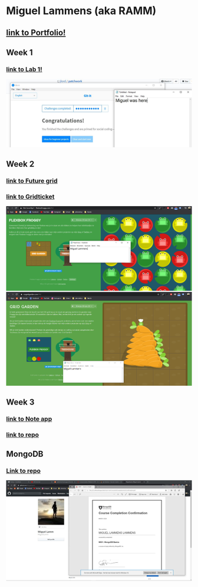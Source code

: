 # Miguel Lammens (aka RAMM)
## [link to Portfolio!](https://github.com/MiguelLamm/2imd-webtech3-portfolio)

## Week 1
### [link to Lab 1!](https://github.com/MiguelLamm/2imd-webtech3-lab1)
![screenshot of git](https://github.com/MiguelLamm/2imd-webtech3-portfolio/blob/master/lab%201%20-%20git/git-screenshot.png.JPG)

## Week 2
### [link to Future grid](https://codepen.io/miguel-justin-lammens/pen/eYNWBYY)
### [link to Gridticket](https://codepen.io/miguel-justin-lammens/pen/dyoWpxv)
![screenshot of FlexboxFrog](https://github.com/MiguelLamm/2imd-webtech3-portfolio/blob/master/lab2/flexfroggyscreenshot.PNG)
![screenshot of CssGridGarden](https://github.com/MiguelLamm/2imd-webtech3-portfolio/blob/master/lab2/CSSgridscreenshot.PNG)

## Week 3
### [link to Note app](https://codepen.io/miguel-justin-lammens/pen/qBdomJJ)
### [link to repo](https://github.com/MiguelLamm/2imd-webtech3-portfolio/tree/master/lab%203)

## MongoDB
### [Link to repo](https://github.com/MiguelLamm/2imd-webtech3-portfolio/tree/master/MongoDB)
![screenshot of MongoDB](https://github.com/MiguelLamm/2imd-webtech3-portfolio/blob/master/MongoDB/screenshot_MongoDB.JPG)